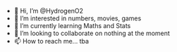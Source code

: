 - 👋 Hi, I’m @HydrogenO2
- 👀 I’m interested in numbers, movies, games
- 🌱 I’m currently learning Maths and Stats
- 💞️ I’m looking to collaborate on nothing at the moment
- 📫 How to reach me... tba

<!---
HydrogenO2/HydrogenO2 is a ✨ special ✨ repository because its `README.md` (this file) appears on your GitHub profile.
You can click the Preview link to take a look at your changes.
--->
